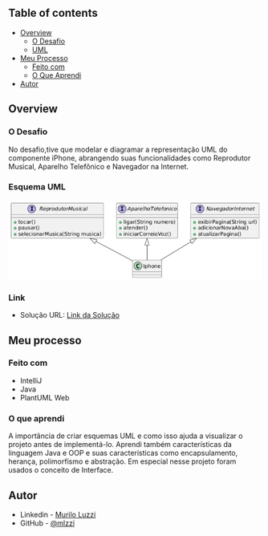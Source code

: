 ## Table of contents

- [Overview](#overview)
    - [O Desafio](#o-desafio)
    - [UML](#esquema-uml)
- [Meu Processo](#meu-processo)
    - [Feito com](#feito-com)
    - [O Que Aprendi](#o-que-aprendi)
- [Autor](#autor)

## Overview

### O Desafio

No desafio,tive que modelar e diagramar a representação UML do componente iPhone, abrangendo suas funcionalidades como Reprodutor Musical, Aparelho Telefônico e Navegador na Internet.

### Esquema UML
![](./UML.png)

### Link

- Solução URL: [Link da Solução](https://github.com/mlzzi/dio-desafio-iphone)

## Meu processo

### Feito com

- IntelliJ
- Java
- PlantUML Web

### O que aprendi

A importância de criar esquemas UML e como isso ajuda a visualizar o projeto antes de implementá-lo.
Aprendi também características da linguagem Java e OOP e suas características como encapsulamento, herança, polimorfísmo e abstração.
Em especial nesse projeto foram usados o conceito de Interface.

## Autor

- Linkedin - [Murilo Luzzi](https://www.linkedin.com/in/muriloluzzi/)
- GitHub - [@mlzzi](https://github.com/mlzzi)